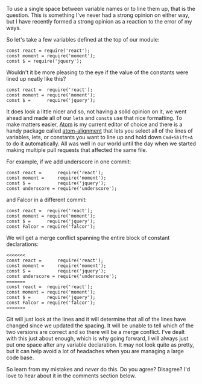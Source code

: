 To use a single space between variable names or to line them up, that is the question. This is something I've never had a strong opinion on either way, but I have recently formed a strong opinion as a reaction to the error of my ways.

<!-- more -->

So let's take a few variables defined at the top of our module:

```
const react = require('react');
const moment = require('moment');
const $ = require('jquery');
```

Wouldn't it be more pleasing to the eye if the value of the constants were lined up neatly like this?

```
const react =  require('react');
const moment = require('moment');
const $ =      require('jquery');
```

It does look a little nicer and so, not having a solid opinion on it, we went ahead and made all of our `let`s and `const`s use that nice formatting. To make matters easier, [Atom](https://atom.io/) is my current editor of choice and there is a handy package called [atom-alignment](https://github.com/Freyskeyd/atom-alignment) that lets you select all of the lines of variables, lets, or constants you want to line up and hold down `Cmd+Shift+A` to do it automatically. All was well in our world until the day when we started making multiple pull requests that affected the same file.

For example, if we add underscore in one commit:

```
const react =      require('react');
const moment =     require('moment');
const $ =          require('jquery');
const underscore = require('underscore');
```

and Falcor in a different commit:

```
const react =  require('react');
const moment = require('moment');
const $ =      require('jquery');
const Falcor = require('falcor');
```

We will get a merge conflict spanning the entire block of constant declarations:

```
<<<<<<<
const react =      require('react');
const moment =     require('moment');
const $ =          require('jquery');
const underscore = require('underscore');
=======
const react =  require('react');
const moment = require('moment');
const $ =      require('jquery');
const Falcor = require('falcor');
>>>>>>>
```

Git will just look at the lines and it will determine that all of the lines have changed since we updated the spacing. It will be unable to tell which of the two versions are correct and so there will be a merge conflict. I've dealt with this just about enough, which is why going forward, I will always just put one space after any variable declaration. It may not look quite as pretty, but it can help avoid a lot of headaches when you are managing a large code base.

So learn from my mistakes and *never* do this. Do you agree? Disagree? I'd love to hear about it in the comments section below.
